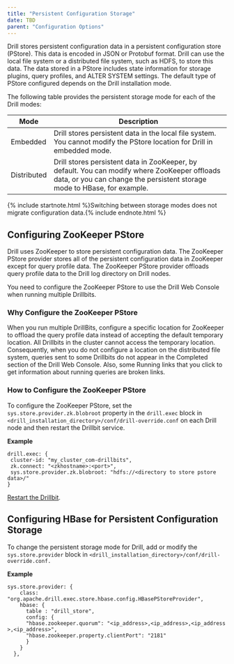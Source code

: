 ```yaml
---
title: "Persistent Configuration Storage"
date: TBD 
parent: "Configuration Options"
---
```

Drill stores persistent configuration data in a persistent configuration store
(PStore). This data is encoded in JSON or Protobuf format. Drill can use the
local file system or a distributed file system, such as HDFS, to store this data. The data
stored in a PStore includes state information for storage plugins, query
profiles, and ALTER SYSTEM settings. The default type of PStore configured
depends on the Drill installation mode.

The following table provides the persistent storage mode for each of the Drill
modes:

| Mode        | Description                                                                                                                                                                          |
|-------------|--------------------------------------------------------------------------------------------------------------------------------------------------------------------------------------|
| Embedded    | Drill stores persistent data in the local file system. You cannot modify the PStore location for Drill in embedded mode.                                                             |
| Distributed | Drill stores persistent data in ZooKeeper, by default. You can modify where ZooKeeper offloads data, or you can change the persistent storage mode to HBase, for example.            |
  
{% include startnote.html %}Switching between storage modes does not migrate configuration data.{% include endnote.html %}

## Configuring ZooKeeper PStore

Drill uses ZooKeeper to
store persistent configuration data. The ZooKeeper PStore provider stores all
of the persistent configuration data in ZooKeeper except for query profile
data. The ZooKeeper PStore provider offloads query profile data to the Drill log directory on Drill nodes. 

You need to configure the ZooKeeper PStore to use the Drill Web Console when running multiple Drillbits. 

### Why Configure the ZooKeeper PStore

When you run multiple DrillBits, configure a specific location for ZooKeeper to offload the query profile data instead of accepting the default temporary location. All Drillbits in the cluster cannot access the temporary location. Consequently, when you do not configure a location on the distributed file system, queries sent to some Drillbits do not appear in the Completed section of the Drill Web Console. Also, some Running links that you click to get information about running queries are broken links.

### How to Configure the ZooKeeper PStore

To configure the ZooKeeper PStore, set the `sys.store.provider.zk.blobroot` property in the `drill.exec`
block in `<drill_installation_directory>/conf/drill-override.conf` on each
Drill node and then restart the Drillbit service.

**Example**

	drill.exec: {
	 cluster-id: "my_cluster_com-drillbits",
	 zk.connect: "<zkhostname>:<port>",
	 sys.store.provider.zk.blobroot: "hdfs://<directory to store pstore data>/"
	}

[Restart the Drillbit]({{site.baseurl}}/docs/starting-drill-in-distributed-mode/).

## Configuring HBase for Persistent Configuration Storage

To change the persistent storage mode for Drill, add or modify the
`sys.store.provider` block in `<drill_installation_directory>/conf/drill-
override.conf.`

**Example**

	sys.store.provider: {
	    class: "org.apache.drill.exec.store.hbase.config.HBasePStoreProvider",
	    hbase: {
	      table : "drill_store",
	      config: {
	      "hbase.zookeeper.quorum": "<ip_address>,<ip_address>,<ip_address >,<ip_address>",
	      "hbase.zookeeper.property.clientPort": "2181"
	      }
	    }
	  },

